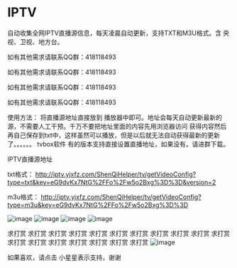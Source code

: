 # IPTV
自动收集全网IPTV直播源信息，每天凌晨自动更新，支持TXT和M3U格式。含 央视、卫视、地方台。

如有其他需求请联系QQ群：418118493

如有其他需求请联系QQ群：418118493

如有其他需求请联系QQ群：418118493

如有其他需求请联系QQ群：418118493

使用方法：
将直播源地址直接放到 播放器中即可。地址会每天自动更新最新的源，不需要人工干预。千万不要把地址里面的内容先用浏览器访问 获得内容然后再自己保存到txt中，这样虽然可以播放，但是以后就无法自动获得最新的更新了。。。。。。
tvbox软件 有的版本支持直接设置直播地址，如果没有，请进群下载。


IPTV直播源地址

txt格式：
http://iptv.yjxfz.com/ShenQiHelper/tv/getVideoConfig?type=txt&key=eG9dvKx7NtG%2FFo%2Fw5o2Bxg%3D%3D&version=2

m3u格式：
http://iptv.yjxfz.com/ShenQiHelper/tv/getVideoConfig?type=m3u&key=eG9dvKx7NtG%2FFo%2Fw5o2Bxg%3D%3D

![image](https://github.com/2010dainifei/IPTV/assets/60343206/571823c7-2eb2-4bf8-862b-76be6a12b00b)
![image](https://github.com/2010dainifei/IPTV/assets/60343206/ba8409b0-976c-42d6-b618-7de619839ded)
![image](https://github.com/2010dainifei/IPTV/assets/60343206/5dd9e018-e84e-4f9e-ab11-5715383439cb)
![image](https://github.com/2010dainifei/IPTV/assets/60343206/46e31f8e-1587-4f07-a2a1-2534308a05ee)




求打赏    求打赏     求打赏    求打赏    求打赏    求打赏    求打赏    求打赏    求打赏
求打赏    求打赏     求打赏     求打赏    求打赏    求打赏    求打赏    求打赏    求打赏
![image](https://github.com/2010dainifei/IPTV/assets/60343206/b92451e4-3644-4b07-9312-1fc2e0382fdd)


如果喜欢，请点击 小星星表示支持，谢谢
